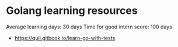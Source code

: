 # Golang learning resources

Average learning days: 30 days
Time for good intern score: 100 days

- <https://quii.gitbook.io/learn-go-with-tests>

